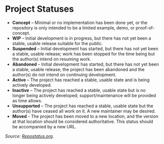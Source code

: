 # Project Statuses

- **Concept** – Minimal or no implementation has been done yet, or the repository is only intended to be a limited example, demo, or proof-of-concept.
- **WIP** – Initial development is in progress, but there has not yet been a stable, usable release suitable for the public.
- **Suspended** – Initial development has started, but there has not yet been a stable, usable release; work has been stopped for the time being but the author(s) intend on resuming work.
- **Abandoned** – Initial development has started, but there has not yet been a stable, usable release; the project has been abandoned and the author(s) do not intend on continuing development.
- **Active** – The project has reached a stable, usable state and is being actively developed.
- **Inactive** – The project has reached a stable, usable state but is no longer being actively developed; support/maintenance will be provided as time allows.
- **Unsupported** – The project has reached a stable, usable state but the author(s) have ceased all work on it. A new maintainer may be desired.
- **Moved** - The project has been moved to a new location, and the version at that location should be considered authoritative. This status should be accompanied by a new URL.

 *Source: [Repostatus.org](https://www.repostatus.org/).*
